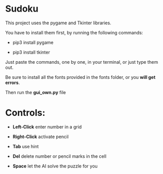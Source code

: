 # Sudoku

This project uses the pygame and Tkinter libraries.

You have to install them first, by running the following commands:

* pip3 install pygame

* pip3 install tkinter

Just paste the commands, one by one, in your terminal, or just type them out.

Be sure to install all the fonts provided in the fonts folder, or you **will get errors**.

Then run the **gui_own.py** file

# Controls:

* **Left-Click** enter number in a grid

* **Right-Click** activate pencil

* **Tab** use hint

* **Del** delete number or pencil marks in the cell

* **Space** let the AI solve the puzzle for you
